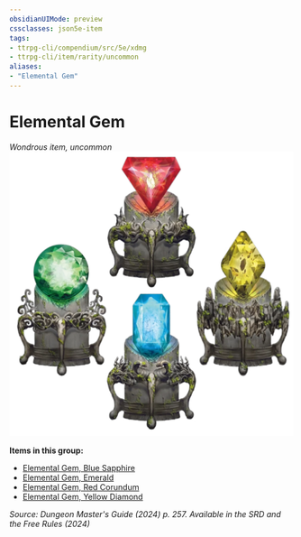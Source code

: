 ```yaml
---
obsidianUIMode: preview
cssclasses: json5e-item
tags:
- ttrpg-cli/compendium/src/5e/xdmg
- ttrpg-cli/item/rarity/uncommon
aliases: 
- "Elemental Gem"
---
```

# Elemental Gem
*Wondrous item, uncommon*  
![](Інструменти%20ДМ/CLI/items/img/elemental-gem.webp#right)


**Items in this group:**

- [Elemental Gem, Blue Sapphire](Інструменти%20ДМ/CLI/items/elemental-gem-blue-sapphire-xdmg.md)
- [Elemental Gem, Emerald](Інструменти%20ДМ/CLI/items/elemental-gem-emerald-xdmg.md)
- [Elemental Gem, Red Corundum](Інструменти%20ДМ/CLI/items/elemental-gem-red-corundum-xdmg.md)
- [Elemental Gem, Yellow Diamond](Інструменти%20ДМ/CLI/items/elemental-gem-yellow-diamond-xdmg.md)

*Source: Dungeon Master's Guide (2024) p. 257. Available in the <span title='Systems Reference Document (5.2)'>SRD</span> and the Free Rules (2024)*